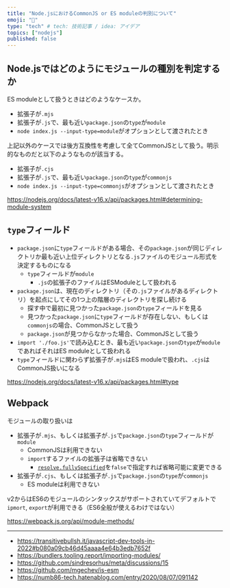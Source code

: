 ```yaml
---
title: "Node.jsにおけるCommonJS or ES moduleの判別について"
emoji: "📌"
type: "tech" # tech: 技術記事 / idea: アイデア
topics: ["nodejs"]
published: false
---
```


## Node.jsではどのようにモジュールの種別を判定するか

ES moduleとして扱うときはどのようなケースか。

- 拡張子が`.mjs`
- 拡張子が`.js`で、最も近い`package.json`の`type`が`module`
- `node index.js --input-type=module`がオプションとして渡されたとき

上記以外のケースでは後方互換性を考慮して全てCommonJSとして扱う。明示的なものだと以下のようなものが該当する。

- 拡張子が`.cjs`
- 拡張子が`.js`で、最も近い`package.json`の`type`が`commonjs`
- `node index.js --input-type=commonjs`がオプションとして渡されたとき

https://nodejs.org/docs/latest-v16.x/api/packages.html#determining-module-system

## `type`フィールド

- `package.json`に`type`フィールドがある場合、その`package.json`が同じディレクトリか最も近い上位ディレクトリとなる`.js`ファイルのモジュール形式を決定するものになる
  - `type`フィールドが`module`
    - `.js`の拡張子のファイルはESModuleとして扱われる
- `package.json`は、現在のディレクトリ（その`.js`ファイルがあるディレクトリ）を起点にしてその1つ上の階層のディレクトリを探し続ける
  - 探す中で最初に見つかった`package.json`の`type`フィールドを見る
  - 見つかった`package.json`に`type`フィールドが存在しない、もしくは`commonjs`の場合、CommonJSとして扱う
  - `package.json`が見つからなかった場合、CommonJSとして扱う
- `import './foo.js'`で読み込むとき、最も近い`package.json`の`type`が`module`であればそれはES moduleとして扱われる
- `type`フィールドに関わらず拡張子が`.mjs`はES moduleで扱われ、`.cjs`はCommonJS扱いになる

https://nodejs.org/docs/latest-v16.x/api/packages.html#type

## Webpack

モジュールの取り扱いは

- 拡張子が`.mjs`、もしくは拡張子が`.js`で`package.json`の`type`フィールドが`module`
  - CommonJSは利用できない
  - `import`するファイルの拡張子は省略できない
    - [`resolve.fullySpecified`](https://webpack.js.org/configuration/module/#resolvefullyspecified)を`false`で指定すれば省略可能に変更できる
- 拡張子が`.cjs`、もしくは拡張子が`.js`で`package.json`の`type`が`commonjs`
  - ES moduleは利用できない

v2からはES6のモジュールのシンタックスがサポートされていてデフォルトで`ipmort`, `export`が利用できる（ES6全般が使えるわけではない）

https://webpack.js.org/api/module-methods/

---

- https://transitivebullsh.it/javascript-dev-tools-in-2022#b080a09cb46d45aaaa4e64b3edb7652f
- https://bundlers.tooling.report/importing-modules/
- https://github.com/sindresorhus/meta/discussions/15
- https://github.com/mgechev/is-esm
- https://numb86-tech.hatenablog.com/entry/2020/08/07/091142
